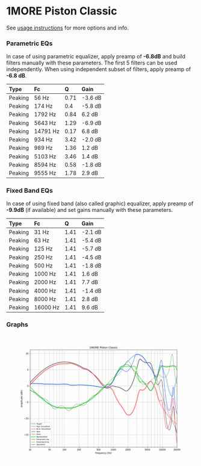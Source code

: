 # 1MORE Piston Classic
See [usage instructions](https://github.com/jaakkopasanen/AutoEq#usage) for more options and info.

### Parametric EQs
In case of using parametric equalizer, apply preamp of **-6.8dB** and build filters manually
with these parameters. The first 5 filters can be used independently.
When using independent subset of filters, apply preamp of **-6.8 dB**.

| Type    | Fc       |    Q | Gain    |
|:--------|:---------|:-----|:--------|
| Peaking | 56 Hz    | 0.71 | -3.6 dB |
| Peaking | 174 Hz   | 0.4  | -5.8 dB |
| Peaking | 1792 Hz  | 0.84 | 6.2 dB  |
| Peaking | 5643 Hz  | 1.29 | -6.9 dB |
| Peaking | 14791 Hz | 0.17 | 6.8 dB  |
| Peaking | 934 Hz   | 3.42 | -2.0 dB |
| Peaking | 989 Hz   | 1.36 | 1.2 dB  |
| Peaking | 5103 Hz  | 3.46 | 1.4 dB  |
| Peaking | 8594 Hz  | 0.58 | -1.8 dB |
| Peaking | 9555 Hz  | 1.78 | 2.9 dB  |

### Fixed Band EQs
In case of using fixed band (also called graphic) equalizer, apply preamp of **-9.9dB**
(if available) and set gains manually with these parameters.

| Type    | Fc       |    Q | Gain    |
|:--------|:---------|:-----|:--------|
| Peaking | 31 Hz    | 1.41 | -2.1 dB |
| Peaking | 63 Hz    | 1.41 | -5.4 dB |
| Peaking | 125 Hz   | 1.41 | -5.7 dB |
| Peaking | 250 Hz   | 1.41 | -4.5 dB |
| Peaking | 500 Hz   | 1.41 | -1.8 dB |
| Peaking | 1000 Hz  | 1.41 | 1.6 dB  |
| Peaking | 2000 Hz  | 1.41 | 7.7 dB  |
| Peaking | 4000 Hz  | 1.41 | -1.4 dB |
| Peaking | 8000 Hz  | 1.41 | 2.8 dB  |
| Peaking | 16000 Hz | 1.41 | 9.6 dB  |

### Graphs
![](./1MORE%20Piston%20Classic.png)